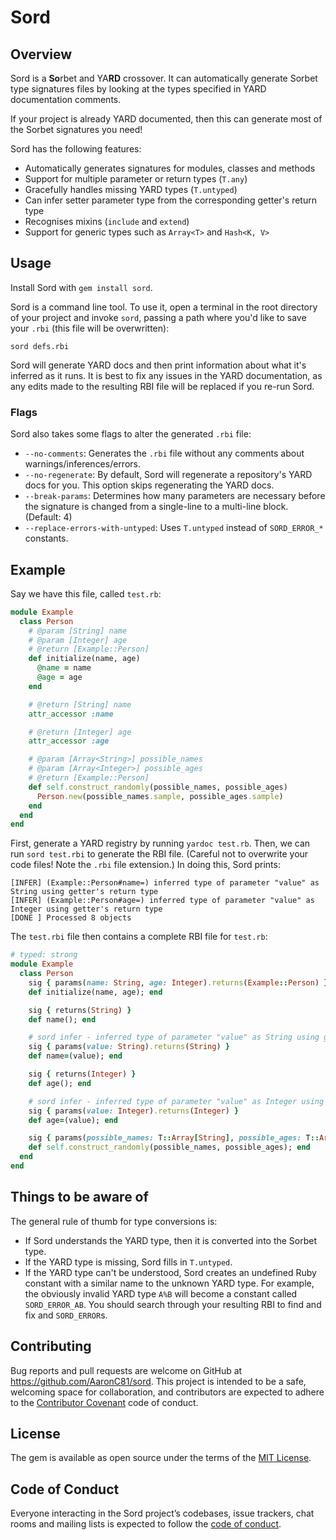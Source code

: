 # Sord

## Overview

Sord is a **So**rbet and YA**RD** crossover. It can automatically generate
Sorbet type signatures files by looking at the types specified in YARD 
documentation comments.

If your project is already YARD documented, then this can generate most of the
Sorbet signatures you need!

Sord has the following features:
  - Automatically generates signatures for modules, classes and methods
  - Support for multiple parameter or return types (`T.any`)
  - Gracefully handles missing YARD types (`T.untyped`)
  - Can infer setter parameter type from the corresponding getter's return type
  - Recognises mixins (`include` and `extend`)
  - Support for generic types such as `Array<T>` and `Hash<K, V>`

## Usage

Install Sord with `gem install sord`.

Sord is a command line tool. To use it, open a terminal in the root directory
of your project and invoke `sord`, passing a path where you'd like to save your
`.rbi` (this file will be overwritten):

```
sord defs.rbi
```

Sord will generate YARD docs and then print information about what it's inferred
as it runs. It is best to fix any issues in the YARD documentation, as any edits
made to the resulting RBI file will be replaced if you re-run Sord.

### Flags

Sord also takes some flags to alter the generated `.rbi` file:

  - `--no-comments`: Generates the `.rbi` file without any comments about
    warnings/inferences/errors.
  - `--no-regenerate`: By default, Sord will regenerate a repository's YARD
    docs for you. This option skips regenerating the YARD docs.
  - `--break-params`: Determines how many parameters are necessary before
    the signature is changed from a single-line to a multi-line block.
    (Default: 4)
  - `--replace-errors-with-untyped`: Uses `T.untyped` instead of `SORD_ERROR_*` constants.

## Example

Say we have this file, called `test.rb`:

```ruby
module Example
  class Person
    # @param [String] name
    # @param [Integer] age
    # @return [Example::Person]
    def initialize(name, age)
      @name = name
      @age = age
    end

    # @return [String] name
    attr_accessor :name

    # @return [Integer] age
    attr_accessor :age

    # @param [Array<String>] possible_names
    # @param [Array<Integer>] possible_ages
    # @return [Example::Person]
    def self.construct_randomly(possible_names, possible_ages)
      Person.new(possible_names.sample, possible_ages.sample)
    end
  end
end
```

First, generate a YARD registry by running `yardoc test.rb`. Then, we can run
`sord test.rbi` to generate the RBI file. (Careful not to overwrite your code
files! Note the `.rbi` file extension.) In doing this, Sord prints:

```
[INFER] (Example::Person#name=) inferred type of parameter "value" as String using getter's return type
[INFER] (Example::Person#age=) inferred type of parameter "value" as Integer using getter's return type
[DONE ] Processed 8 objects
```

The `test.rbi` file then contains a complete RBI file for `test.rb`:

```ruby
# typed: strong
module Example
  class Person
    sig { params(name: String, age: Integer).returns(Example::Person) }
    def initialize(name, age); end

    sig { returns(String) }
    def name(); end

    # sord infer - inferred type of parameter "value" as String using getter's return type
    sig { params(value: String).returns(String) }
    def name=(value); end

    sig { returns(Integer) }
    def age(); end

    # sord infer - inferred type of parameter "value" as Integer using getter's return type
    sig { params(value: Integer).returns(Integer) }
    def age=(value); end

    sig { params(possible_names: T::Array[String], possible_ages: T::Array[Integer]).returns(Example::Person) }
    def self.construct_randomly(possible_names, possible_ages); end
  end
end
```

## Things to be aware of

The general rule of thumb for type conversions is:

  - If Sord understands the YARD type, then it is converted into the Sorbet type.
  - If the YARD type is missing, Sord fills in `T.untyped`.
  - If the YARD type can't be understood, Sord creates an undefined Ruby constant
    with a similar name to the unknown YARD type. For example, the obviously
    invalid YARD type `A%B` will become a constant called `SORD_ERROR_AB`.
    You should search through your resulting RBI to find and fix and 
    `SORD_ERROR`s.

## Contributing

Bug reports and pull requests are welcome on GitHub at https://github.com/AaronC81/sord. This project is intended to be a safe, welcoming space for collaboration, and contributors are expected to adhere to the [Contributor Covenant](http://contributor-covenant.org) code of conduct.

## License

The gem is available as open source under the terms of the [MIT License](https://opensource.org/licenses/MIT).

## Code of Conduct

Everyone interacting in the Sord project’s codebases, issue trackers, chat rooms and mailing lists is expected to follow the [code of conduct](https://github.com/AaronC81/sord/blob/master/CODE_OF_CONDUCT.md).
